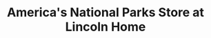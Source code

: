 ---
title: "America's National Parks Store at Lincoln Home"
url: /springfield/americas-national-parks-store-at-lincoln-home/
shop: Andenken
---